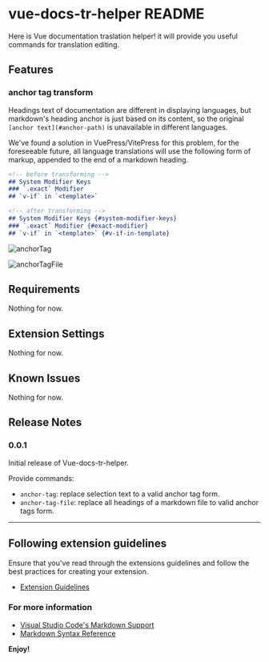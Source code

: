 # vue-docs-tr-helper README

Here is Vue documentation traslation helper! it will provide you useful commands for translation editing.

## Features

### anchor tag transform

Headings text of documentation are different in displaying languages, but markdown's heading anchor is just based on its content, so the original `[anchor text](#anchor-path)` is unavailable in different languages.

We've found a solution in VuePress/VitePress for this problem, for the foreseeable future, all language translations will use the following form of markup, appended to the end of a markdown heading.

```markdown
<!-- before transforming -->
## System Modifier Keys
### `.exact` Modifier
## `v-if` in `<template>`

<!-- after transforming -->
## System Modifier Keys {#system-modifier-keys}
### `.exact` Modifier {#exact-modifier}
## `v-if` in `<template>` {#v-if-in-template}
```

![anchorTag](https://user-images.githubusercontent.com/46062972/144283969-5e816f9a-a1b4-44ca-9ff4-5a46420c795f.gif)

![anchorTagFile](https://user-images.githubusercontent.com/46062972/144282770-bde3ba23-ec65-4259-bedf-37ba64d447fd.gif)

## Requirements

Nothing for now.

<!-- If you have any requirements or dependencies, add a section describing those and how to install and configure them. -->

## Extension Settings

Nothing for now.

<!-- Include if your extension adds any VS Code settings through the `contributes.configuration` extension point.

For example:

This extension contributes the following settings:

- `myExtension.enable`: enable/disable this extension
- `myExtension.thing`: set to `blah` to do something 
-->

## Known Issues

Nothing for now.

<!-- Calling out known issues can help limit users opening duplicate issues against your extension. -->

## Release Notes

<!-- Users appreciate release notes as you update your extension. -->

### 0.0.1

Initial release of Vue-docs-tr-helper.

Provide commands:
 - `anchor-tag`: replace selection text to a valid anchor tag form.
 - `anchor-tag-file`: replace all headings of a markdown file to valid anchor tags form.

-----
## Following extension guidelines

Ensure that you've read through the extensions guidelines and follow the best practices for creating your extension.

* [Extension Guidelines](https://code.visualstudio.com/api/references/extension-guidelines)

### For more information

* [Visual Studio Code's Markdown Support](http://code.visualstudio.com/docs/languages/markdown)
* [Markdown Syntax Reference](https://help.github.com/articles/markdown-basics/)

**Enjoy!**
